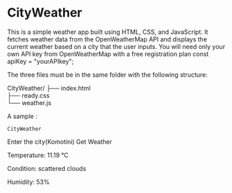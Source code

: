 # CityWeather
This is a simple weather app built using HTML, CSS, and JavaScript. It fetches weather data from the OpenWeatherMap API and displays the current weather based on a city that the user inputs.
You will need only your own API key from OpenWeatherMap with a free registration plan
const apiKey = "yourAPIkey";

The three files must be in the same folder with the following structure:

CityWeather/
├── index.html          
├── ready.css           
└── weather.js           

A sample :

    CityWeather
    
Enter the city(Komotini)  Get Weather


Temperature: 11.19 °C

Condition: scattered clouds

Humidity: 53%
